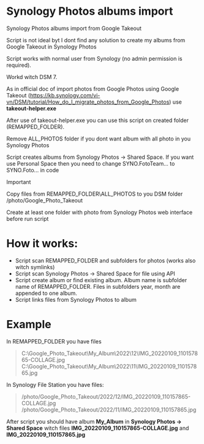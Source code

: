 # Synology Photos albums import
Synology Photos albums import from Google Takeout

Script is not ideal byt I dont find any solution to create my albums from Google Takeout in Synology Photos

Script works with normal user from Synology (no admin permission is required).

Workd witch DSM 7.

As in official doc of import photos from Google Photos using Google Takeout (https://kb.synology.com/vi-vn/DSM/tutorial/How_do_I_migrate_photos_from_Google_Photos) use <b>takeout-helper.exe</b>

After use of takeout-helper.exe you can use this script on created folder (REMAPPED_FOLDER).

Remove ALL_PHOTOS folder if you dont want album with all photo in you Synology Photos

Script creates albums from Synology Photos -> Shared Space. If you want use Personal Space then you need to change SYNO.FotoTeam... to SYNO.Foto... in code

> [!IMPORTANT]
> Copy files from REMAPPED_FOLDER\ALL_PHOTOS to you DSM folder /photo/Google_Photo_Takeout
> 
> Create at least one folder with photo from Synology Photos web interface before run script
# How it works:

- Script scan REMAPPED_FOLDER and subfolders for photos (works also witch symlinks)
- Script scan Synology Photos -> Shared Space for file using API
- Script create album or find existing album. Album name is subfolder name of REMAPPED_FOLDER. Files in subfolders year, month are appended to one album. 
- Script links files from Synology Photos to album

# Example

In REMAPPED_FOLDER you have files

> C:\Google_Photo_Takeout\My_Album\2022\12\IMG_20220109_110157865-COLLAGE.jpg
> C:\Google_Photo_Takeout\My_Album\2022\11\IMG_20220109_110157865.jpg

In Synology File Station you have files:

> /photo/Google_Photo_Takeout/2022/12/IMG_20220109_110157865-COLLAGE.jpg
> /photo/Google_Photo_Takeout/2022/11/IMG_20220109_110157865.jpg

After script you should have album <b>My_Album</b> in <b>Synology Photos -> Shared Space</b> witch files <b>IMG_20220109_110157865-COLLAGE.jpg</b> and <b>IMG_20220109_110157865.jpg</b>
   
